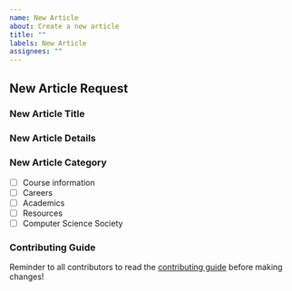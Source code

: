 ```yaml
---
name: New Article
about: Create a new article
title: ""
labels: New Article
assignees: ""
---
```


## New Article Request

### New Article Title

<!-- Put a title here for your new article -->

### New Article Details

<!-- Explain what should be in this article -->

### New Article Category

<!-- Check ONE box, [x], to select where your article should be categorized-->

-   [ ] Course information
-   [ ] Careers
-   [ ] Academics
-   [ ] Resources
-   [ ] Computer Science Society

### Contributing Guide

<!-- no need to change this section, this is only to help new contributors -->

Reminder to all contributors to read the [contributing guide](https://uwindsorcss.github.io/css-wiki/resources/guides/contributing) before making changes!
